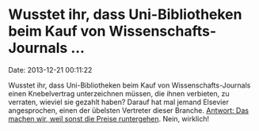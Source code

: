 Wusstet ihr, dass Uni-Bibliotheken beim Kauf von Wissenschafts-Journals \...
============================================================================

Date: 2013-12-21 00:11:22

Wusstet ihr, dass Uni-Bibliotheken beim Kauf von Wissenschafts-Journals
einen Knebelvertrag unterzeichnen müssen, die ihnen verbieten, zu
verraten, wieviel sie gezahlt haben? Darauf hat mal jemand Elsevier
angesprochen, einen der übelsten Vertreter dieser Branche. [Antwort: Das
machen wir, weil sonst die Preise
runtergehen](http://svpow.com/2013/12/20/elseviers-david-tempest-explains-subscription-contract-confidentiality-clauses/).
Nein, wirklich!
